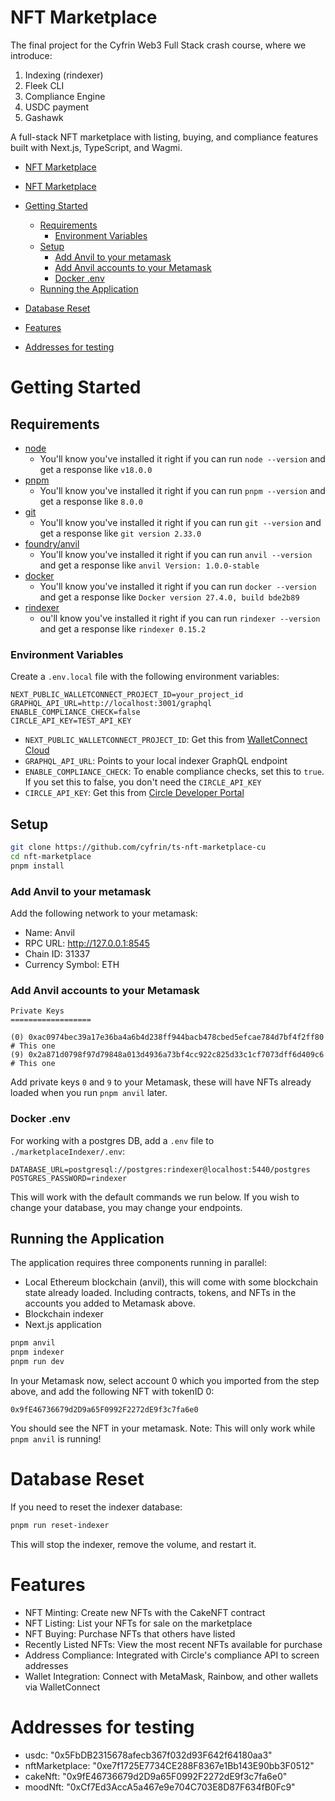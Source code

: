 # NFT Marketplace 

The final project for the Cyfrin Web3 Full Stack crash course, where we introduce:

1. Indexing (rindexer)
2. Fleek CLI
4. Compliance Engine
5. USDC payment
6. Gashawk

A full-stack NFT marketplace with listing, buying, and compliance features built with Next.js, TypeScript, and Wagmi.
- [NFT Marketplace](#nft-marketplace)

- [NFT Marketplace](#nft-marketplace-1)
- [Getting Started](#getting-started)
  - [Requirements](#requirements)
    - [Environment Variables](#environment-variables)
  - [Setup](#setup)
    - [Add Anvil to your metamask](#add-anvil-to-your-metamask)
    - [Add Anvil accounts to your Metamask](#add-anvil-accounts-to-your-metamask)
    - [Docker .env](#docker-env)
  - [Running the Application](#running-the-application)
- [Database Reset](#database-reset)
- [Features](#features)
- [Addresses for testing](#addresses-for-testing)

# Getting Started

## Requirements

- [node](https://nodejs.org/en/download)
    - You'll know you've installed it right if you can run `node --version` and get a response like `v18.0.0`
- [pnpm](https://pnpm.io/)
    - You'll know you've installed it right if you can run `pnpm --version` and get a response like `8.0.0`
- [git](https://git-scm.com/downloads)
    - You'll know you've installed it right if you can run `git --version` and get a response like `git version 2.33.0`
- [foundry/anvil](https://book.getfoundry.sh/)
    - You'll know you've installed it right if you can run `anvil --version` and get a response like `anvil Version: 1.0.0-stable`
- [docker](https://www.docker.com/get-started/)
    - You'll know you've installed it right if you can run `docker --version` and get a response like `Docker version 27.4.0, build bde2b89`
- [rindexer](https://github.com/joshstevens19/rindexer)
    - ou'll know you've installed it right if you can run `rindexer --version` and get a response like `rindexer 0.15.2`

### Environment Variables

Create a `.env.local` file with the following environment variables:

```
NEXT_PUBLIC_WALLETCONNECT_PROJECT_ID=your_project_id
GRAPHQL_API_URL=http://localhost:3001/graphql
ENABLE_COMPLIANCE_CHECK=false
CIRCLE_API_KEY=TEST_API_KEY
```

- `NEXT_PUBLIC_WALLETCONNECT_PROJECT_ID`: Get this from [WalletConnect Cloud](https://cloud.walletconnect.com/)
- `GRAPHQL_API_URL`: Points to your local indexer GraphQL endpoint
- `ENABLE_COMPLIANCE_CHECK`: To enable compliance checks, set this to `true`. If you set this to false, you don't need the `CIRCLE_API_KEY`
- `CIRCLE_API_KEY`: Get this from [Circle Developer Portal](https://console.circle.com/api-keys)

## Setup

```bash
git clone https://github.com/cyfrin/ts-nft-marketplace-cu
cd nft-marketplace
pnpm install
```

### Add Anvil to your metamask

Add the following network to your metamask:
- Name: Anvil
- RPC URL: http://127.0.0.1:8545
- Chain ID: 31337
- Currency Symbol: ETH

### Add Anvil accounts to your Metamask

```
Private Keys
==================

(0) 0xac0974bec39a17e36ba4a6b4d238ff944bacb478cbed5efcae784d7bf4f2ff80 # This one
(9) 0x2a871d0798f97d79848a013d4936a73bf4cc922c825d33c1cf7073dff6d409c6 # This one
```

Add private keys `0` and `9` to your Metamask, these will have NFTs already loaded when you run `pnpm anvil` later. 

### Docker .env

For working with a postgres DB, add a `.env` file to `./marketplaceIndexer/.env`:

```
DATABASE_URL=postgresql://postgres:rindexer@localhost:5440/postgres
POSTGRES_PASSWORD=rindexer
```

This will work with the default commands we run below. If you wish to change your database, you may change your endpoints.

## Running the Application

The application requires three components running in parallel:

- Local Ethereum blockchain (anvil), this will come with some blockchain state already loaded. Including contracts, tokens, and NFTs in the accounts you added to Metamask above.
- Blockchain indexer
- Next.js application

```bash
pnpm anvil
pnpm indexer
pnpm run dev
```

In your Metamask now, select account 0 which you imported from the step above, and add the following NFT with tokenID 0:

```
0x9fE46736679d2D9a65F0992F2272dE9f3c7fa6e0
```

You should see the NFT in your metamask. Note: This will only work while `pnpm anvil` is running!

# Database Reset
If you need to reset the indexer database:

```bash
pnpm run reset-indexer
```

This will stop the indexer, remove the volume, and restart it.

# Features

- NFT Minting: Create new NFTs with the CakeNFT contract
- NFT Listing: List your NFTs for sale on the marketplace
- NFT Buying: Purchase NFTs that others have listed
- Recently Listed NFTs: View the most recent NFTs available for purchase
- Address Compliance: Integrated with Circle's compliance API to screen addresses
- Wallet Integration: Connect with MetaMask, Rainbow, and other wallets via WalletConnect

# Addresses for testing

- usdc: "0x5FbDB2315678afecb367f032d93F642f64180aa3"
- nftMarketplace: "0xe7f1725E7734CE288F8367e1Bb143E90bb3F0512"
- cakeNft: "0x9fE46736679d2D9a65F0992F2272dE9f3c7fa6e0"
- moodNft: "0xCf7Ed3AccA5a467e9e704C703E8D87F634fB0Fc9"